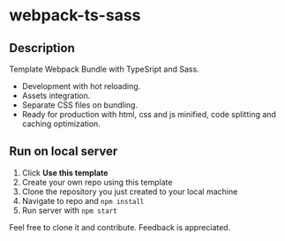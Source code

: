 # webpack-ts-sass

## Description
Template Webpack Bundle with TypeSript and Sass.
- Development with hot reloading.
- Assets integration.
- Separate CSS files on bundling.
- Ready for production with html, css and js minified, code splitting and caching optimization.

## Run on local server

1. Click __Use this template__
2. Create your own repo using this template
3. Clone the repository you just created to your local machine
2. Navigate to repo and `npm install`
3. Run server with `npm start`

Feel free to clone it and contribute. Feedback is appreciated.
